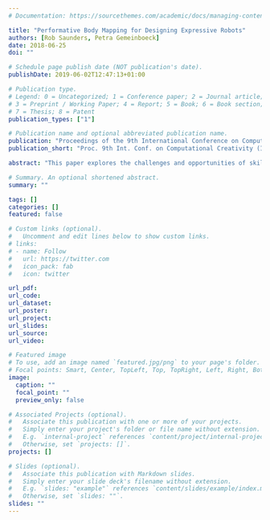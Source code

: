 ```yaml
---
# Documentation: https://sourcethemes.com/academic/docs/managing-content/

title: "Performative Body Mapping for Designing Expressive Robots"
authors: [Rob Saunders, Petra Gemeinboeck]
date: 2018-06-25
doi: ""

# Schedule page publish date (NOT publication's date).
publishDate: 2019-06-02T12:47:13+01:00

# Publication type.
# Legend: 0 = Uncategorized; 1 = Conference paper; 2 = Journal article;
# 3 = Preprint / Working Paper; 4 = Report; 5 = Book; 6 = Book section;
# 7 = Thesis; 8 = Patent
publication_types: ["1"]

# Publication name and optional abbreviated publication name.
publication: "Proceedings of the 9th International Conference on Computational Creativity (ICCC 2018), 25–29 June, Salamanca, Spain, 280–287"
publication_short: "Proc. 9th Int. Conf. on Computational Creativity (ICCC 2018)"

abstract: "This paper explores the challenges and opportunities of skill acquisition for creative robotics, where the required knowledge is highly embodied. We present Performative Body Mapping (PBM) as a suitable methodology for harnessing the movement expertise of trained professionals. We describe the results from a series of workshops to design and train a non-humanlike robot through embodied explorations of possible forms and movements. In addition to the PBM methodology, we propose a method for evaluating expressive robot performers by adapting the Godspeed questionnaire, commonly used in social robotics, which gathers audience feedback on the perception of ﬁve properties of interest in creative robotics; anthropomorphism, affective agency, intelligibility, perceived intelligence, and perceived originality. We report on some preliminary results from a ﬁrst audience study of an early prototype of our robot and discuss the implications for our research."

# Summary. An optional shortened abstract.
summary: ""

tags: []
categories: []
featured: false

# Custom links (optional).
#   Uncomment and edit lines below to show custom links.
# links:
# - name: Follow
#   url: https://twitter.com
#   icon_pack: fab
#   icon: twitter

url_pdf:
url_code:
url_dataset:
url_poster:
url_project:
url_slides:
url_source:
url_video:

# Featured image
# To use, add an image named `featured.jpg/png` to your page's folder. 
# Focal points: Smart, Center, TopLeft, Top, TopRight, Left, Right, BottomLeft, Bottom, BottomRight.
image:
  caption: ""
  focal_point: ""
  preview_only: false

# Associated Projects (optional).
#   Associate this publication with one or more of your projects.
#   Simply enter your project's folder or file name without extension.
#   E.g. `internal-project` references `content/project/internal-project/index.md`.
#   Otherwise, set `projects: []`.
projects: []

# Slides (optional).
#   Associate this publication with Markdown slides.
#   Simply enter your slide deck's filename without extension.
#   E.g. `slides: "example"` references `content/slides/example/index.md`.
#   Otherwise, set `slides: ""`.
slides: ""
---
```

